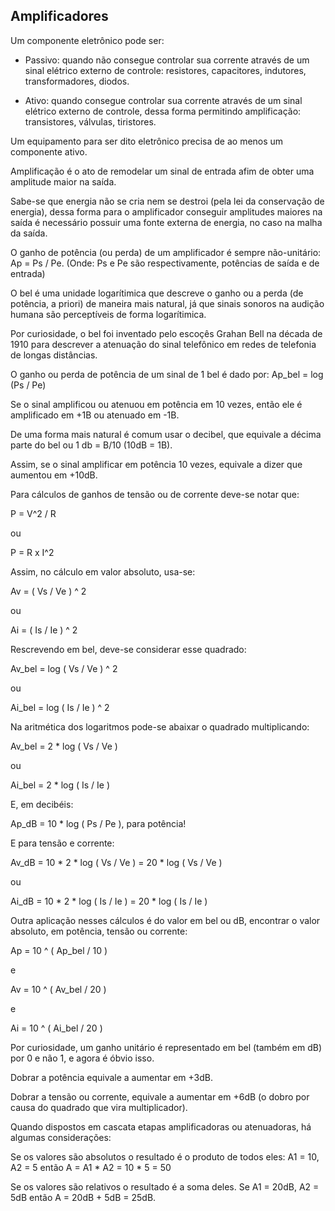 ## Amplificadores

Um componente eletrônico pode ser:

- Passivo: quando não consegue controlar sua corrente através de um sinal elétrico externo de controle: resistores, capacitores, indutores, transformadores, diodos.

- Ativo: quando consegue controlar sua corrente através de um sinal elétrico externo de controle, dessa forma permitindo amplificação: transistores, válvulas, tiristores.

Um equipamento para ser dito eletrônico precisa de ao menos um componente ativo.

Amplificação é o ato de remodelar um sinal de entrada afim de obter uma amplitude maior na saída.

Sabe-se que energia não se cria nem se destroi (pela lei da conservação de energia), dessa forma para o amplificador conseguir amplitudes maiores na saída é necessário possuir uma fonte externa de energia, no caso na malha da saída.

O ganho de potência (ou perda) de um amplificador é sempre não-unitário: Ap = Ps / Pe. (Onde: Ps e Pe são respectivamente, potências de saída e de entrada)

O bel é uma unidade logarítimica que descreve o ganho ou a perda (de potência, a priori) de maneira mais natural, já que sinais sonoros na audição humana são perceptíveis de forma logarítimica.

Por curiosidade, o bel foi inventado pelo escoçês Grahan Bell na década de 1910 para descrever a atenuação do sinal telefônico em redes de telefonia de longas distâncias.

O ganho ou perda de potência de um sinal de 1 bel é dado por: Ap_bel = log (Ps / Pe)

Se o sinal amplificou ou atenuou em potência em 10 vezes, então ele é amplificado em +1B ou atenuado em -1B.

De uma forma mais natural é comum usar o decibel, que equivale a décima parte do bel ou 1 db = B/10 (10dB = 1B).

Assim, se o sinal amplificar em potência 10 vezes, equivale a dizer que aumentou em +10dB.

Para cálculos de ganhos de tensão ou de corrente deve-se notar que:

P = V^2 / R

ou

P = R x I^2

Assim, no cálculo em valor absoluto, usa-se:

Av = ( Vs / Ve ) ^ 2

ou

Ai = ( Is / Ie ) ^ 2

Rescrevendo em bel, deve-se considerar esse quadrado:

Av_bel = log ( Vs / Ve ) ^ 2

ou

Ai_bel = log ( Is / Ie ) ^ 2

Na aritmética dos logaritmos pode-se abaixar o quadrado multiplicando:

Av_bel = 2 * log ( Vs / Ve )

ou

Ai_bel = 2 * log ( Is / Ie )

E, em decibéis:

Ap_dB = 10 * log ( Ps / Pe ), para potência!

E para tensão e corrente:

Av_dB = 10 * 2 * log ( Vs / Ve ) = 20 * log ( Vs / Ve )

ou

Ai_dB = 10 * 2 * log ( Is / Ie ) = 20 * log ( Is / Ie )

Outra aplicação nesses cálculos é do valor em bel ou dB, encontrar o valor absoluto, em potência, tensão ou corrente:

Ap = 10 ^ ( Ap_bel / 10 )

e

Av = 10 ^ ( Av_bel / 20 )

e

Ai = 10 ^ ( Ai_bel / 20 )

Por curiosidade, um ganho unitário é representado em bel (também em dB) por 0 e não 1, e agora é óbvio isso.

Dobrar a potência equivale a aumentar em +3dB.

Dobrar a tensão ou corrente, equivale a aumentar em +6dB (o dobro por causa do quadrado que vira multiplicador).

Quando dispostos em cascata etapas amplificadoras ou atenuadoras, há algumas considerações:

Se os valores são absolutos o resultado é o produto de todos eles: A1 = 10, A2 = 5 então A = A1 * A2 = 10 * 5 = 50

Se os valores são relativos o resultado é a soma deles. Se A1 = 20dB, A2 = 5dB então A = 20dB + 5dB = 25dB.
